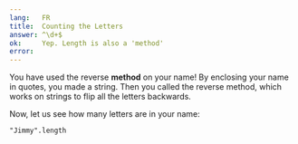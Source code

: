 ```yaml
---
lang:   FR
title:  Counting the Letters
answer: ^\d+$
ok:     Yep. Length is also a 'method'
error:
---
```


You have used the reverse __method__ on your name! By enclosing your name in quotes, you made a string. Then you called the reverse method, which works on strings to flip all the letters backwards.

Now, let us see how many letters are in your name:

    "Jimmy".length
